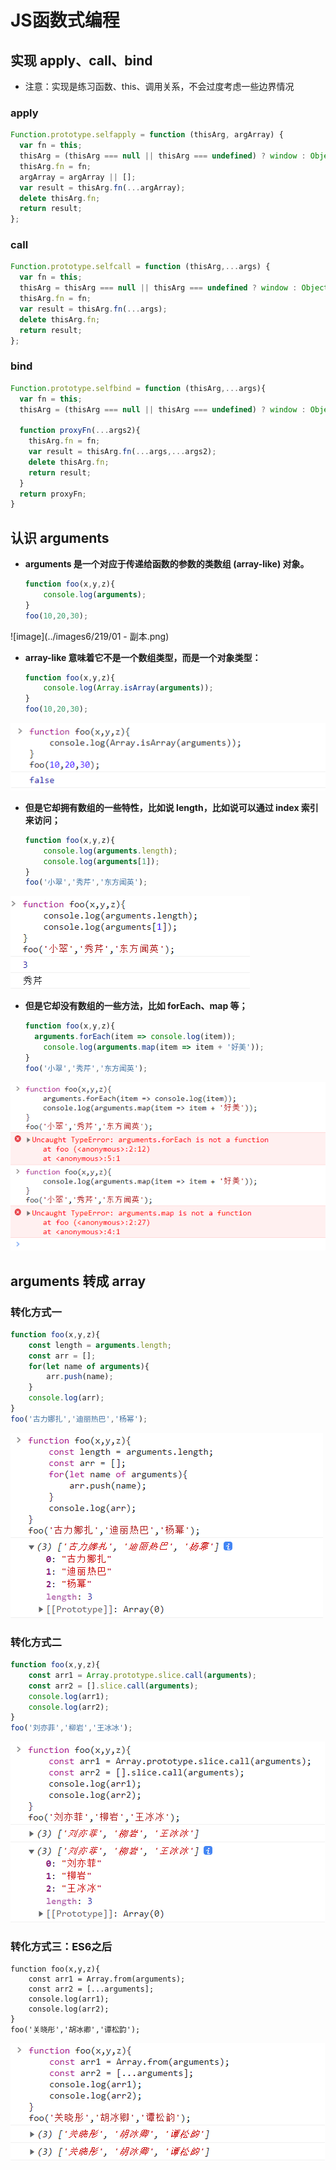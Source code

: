 # JS函数式编程

## 实现 apply、call、bind

* 注意：实现是练习函数、this、调用关系，不会过度考虑一些边界情况

### apply

```js
Function.prototype.selfapply = function (thisArg, argArray) {
  var fn = this;
  thisArg = (thisArg === null || thisArg === undefined) ? window : Object(thisArg);
  thisArg.fn = fn;
  argArray = argArray || [];
  var result = thisArg.fn(...argArray);
  delete thisArg.fn;
  return result;
};
```

### call

```js
Function.prototype.selfcall = function (thisArg,...args) {
  var fn = this;
  thisArg = thisArg === null || thisArg === undefined ? window : Object(thisArg);
  thisArg.fn = fn;
  var result = thisArg.fn(...args);
  delete thisArg.fn;
  return result;
};
```

### bind

```js
Function.prototype.selfbind = function (thisArg,...args){
  var fn = this;
  thisArg = (thisArg === null || thisArg === undefined) ? window : Object(thisArg);

  function proxyFn(...args2){
    thisArg.fn = fn;
    var result = thisArg.fn(...args,...args2);
    delete thisArg.fn;
    return result;
  }
  return proxyFn;
}
```

## 认识 arguments

* **arguments 是一个对应于传递给函数的参数的类数组 (array-like) 对象。**

  ```js
  function foo(x,y,z){
      console.log(arguments);
  }
  foo(10,20,30);
  ```

![image](../images6/219/01 - 副本.png)

* **array-like 意味着它不是一个数组类型，而是一个对象类型：**

  ```js
  function foo(x,y,z){
      console.log(Array.isArray(arguments));
  }
  foo(10,20,30);
  ```

![image](../images6/219/02.png)

* **但是它却拥有数组的一些特性，比如说 length，比如说可以通过 index 索引来访问；**

  ```js
  function foo(x,y,z){
      console.log(arguments.length);
      console.log(arguments[1]);
  }
  foo('小翠','秀芹','东方闻英');
  ```

![image](../images6/219/03.png)

* **但是它却没有数组的一些方法，比如 forEach、map 等；**

  ```js
  function foo(x,y,z){
  	arguments.forEach(item => console.log(item));
      console.log(arguments.map(item => item + '好美'));
  }
  foo('小翠','秀芹','东方闻英');
  ```

![image](../images6/219/04.png)

## arguments 转成 array

### 转化方式一

```js
function foo(x,y,z){
    const length = arguments.length;
    const arr = [];
    for(let name of arguments){
        arr.push(name);
    }
   	console.log(arr);
}
foo('古力娜扎','迪丽热巴','杨幂');
```

![image](../images6/219/5.png)

### 转化方式二

```js
function foo(x,y,z){
    const arr1 = Array.prototype.slice.call(arguments);
    const arr2 = [].slice.call(arguments);
    console.log(arr1);
    console.log(arr2);
}
foo('刘亦菲','柳岩','王冰冰');
```

![image](../images6/219/6.png)

### 转化方式三：ES6之后

```
function foo(x,y,z){
	const arr1 = Array.from(arguments);
    const arr2 = [...arguments];
    console.log(arr1);
    console.log(arr2);
}
foo('关晓彤','胡冰卿','谭松韵');
```

![image](../images6/219/7.png)



























